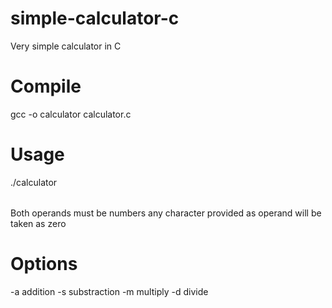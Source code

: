 # simple-calculator-c
Very simple calculator in C
# Compile 
gcc -o calculator calculator.c
# Usage
./calculator <option> <operand> <operand>

Both operands must be numbers any character provided as operand will be taken as zero

# Options 
-a addition
-s substraction
-m multiply
-d divide

